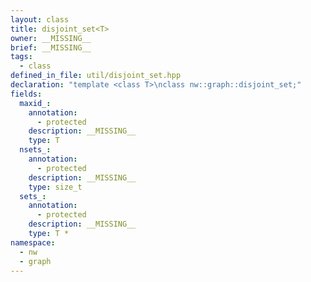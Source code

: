 ```yaml
---
layout: class
title: disjoint_set<T>
owner: __MISSING__
brief: __MISSING__
tags:
  - class
defined_in_file: util/disjoint_set.hpp
declaration: "template <class T>\nclass nw::graph::disjoint_set;"
fields:
  maxid_:
    annotation:
      - protected
    description: __MISSING__
    type: T
  nsets_:
    annotation:
      - protected
    description: __MISSING__
    type: size_t
  sets_:
    annotation:
      - protected
    description: __MISSING__
    type: T *
namespace:
  - nw
  - graph
---
```


```{index}  disjoint_set<T>
```

